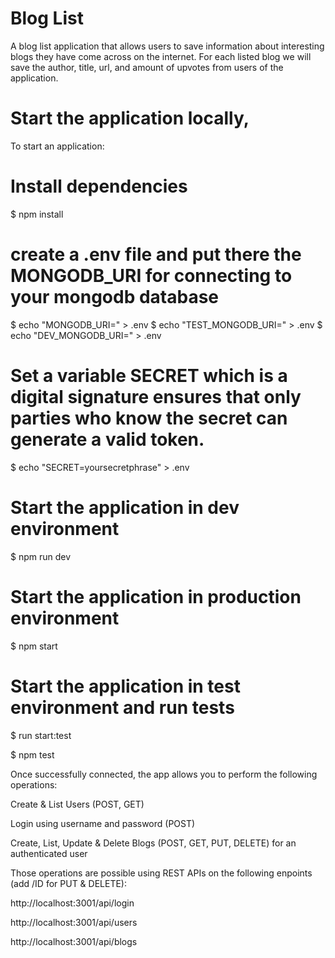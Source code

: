 # Blog List
A blog list application that allows users to save information about interesting blogs they have come across on the internet. For each listed blog we will save the author, title, url, and amount of upvotes from users of the application.

# Start the application locally,

To start an application:

# Install dependencies
$ npm install

# create a .env file and put there the MONGODB_URI for connecting to your mongodb database
$ echo "MONGODB_URI=<YOUR-MONGODB-URI>" > .env
$ echo "TEST_MONGODB_URI=<YOUR-TEST-MONGODB-URI>" > .env
$ echo "DEV_MONGODB_URI=<YOUR-DEV-MONGODB-URI>" > .env

# Set a variable SECRET which is a digital signature ensures that only parties who know the secret can generate a valid token.
$ echo "SECRET=yoursecretphrase" > .env

# Start the application in dev environment
$ npm run dev

# Start the application in production environment
$ npm start

# Start the application in test environment and run tests
$ run start:test
  
$ npm test
  
Once successfully connected, the app allows you to perform the following operations:

Create & List Users (POST, GET)
  
Login using username and password (POST)
  
Create, List, Update & Delete Blogs (POST, GET, PUT, DELETE) for an authenticated user
  
Those operations are possible using REST APIs on the following enpoints (add /ID for PUT & DELETE):

http://localhost:3001/api/login
  
http://localhost:3001/api/users
  
http://localhost:3001/api/blogs
